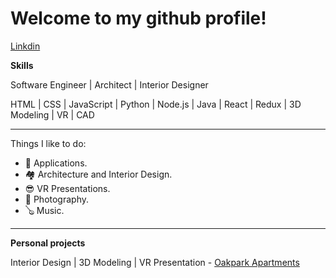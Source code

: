 # Welcome to my github profile!


[Linkdin](https://www.linkedin.com/in/rod-hent/)

**Skills**

Software Engineer | Architect | Interior Designer

HTML | CSS | JavaScript | Python | Node.js | Java | React | Redux | 3D Modeling | VR | CAD  

---

Things I like to do:

- 📱 Applications.
- 🏘 Architecture and Interior Design.
- 😎 VR Presentations.
- 📸 Photography.
- 🪕 Music.

---

**Personal projects**

Interior Design | 3D Modeling | VR Presentation - [Oakpark Apartments](https://viewer.divein.studio/story/vuS-RZo)
